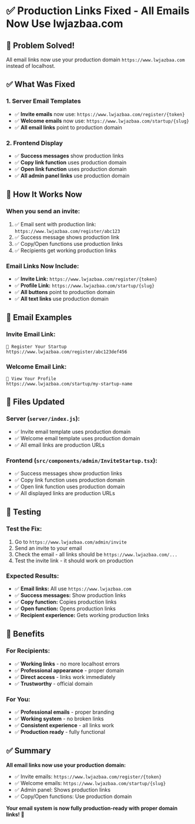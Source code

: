 # ✅ Production Links Fixed - All Emails Now Use lwjazbaa.com

## 🎉 Problem Solved!

All email links now use your production domain `https://www.lwjazbaa.com` instead of localhost.

## ✅ What Was Fixed

### **1. Server Email Templates**
- ✅ **Invite emails** now use: `https://www.lwjazbaa.com/register/{token}`
- ✅ **Welcome emails** now use: `https://www.lwjazbaa.com/startup/{slug}`
- ✅ **All email links** point to production domain

### **2. Frontend Display**
- ✅ **Success messages** show production links
- ✅ **Copy link function** uses production domain
- ✅ **Open link function** uses production domain
- ✅ **All admin panel links** use production domain

## 🚀 How It Works Now

### **When you send an invite:**
1. ✅ Email sent with production link: `https://www.lwjazbaa.com/register/abc123`
2. ✅ Success message shows production link
3. ✅ Copy/Open functions use production links
4. ✅ Recipients get working production links

### **Email Links Now Include:**
- ✅ **Invite Link:** `https://www.lwjazbaa.com/register/{token}`
- ✅ **Profile Link:** `https://www.lwjazbaa.com/startup/{slug}`
- ✅ **All buttons** point to production domain
- ✅ **All text links** use production domain

## 📧 Email Examples

### **Invite Email Link:**
```
🚀 Register Your Startup
https://www.lwjazbaa.com/register/abc123def456
```

### **Welcome Email Link:**
```
👀 View Your Profile
https://www.lwjazbaa.com/startup/my-startup-name
```

## 🎯 Files Updated

### **Server (`server/index.js`):**
- ✅ Invite email template uses production domain
- ✅ Welcome email template uses production domain
- ✅ All email links are production URLs

### **Frontend (`src/components/admin/InviteStartup.tsx`):**
- ✅ Success messages show production links
- ✅ Copy link function uses production domain
- ✅ Open link function uses production domain
- ✅ All displayed links are production URLs

## 🧪 Testing

### **Test the Fix:**
1. Go to `https://www.lwjazbaa.com/admin/invite`
2. Send an invite to your email
3. Check the email - all links should be `https://www.lwjazbaa.com/...`
4. Test the invite link - it should work on production

### **Expected Results:**
- ✅ **Email links:** All use `https://www.lwjazbaa.com`
- ✅ **Success messages:** Show production links
- ✅ **Copy function:** Copies production links
- ✅ **Open function:** Opens production links
- ✅ **Recipient experience:** Gets working production links

## 🎉 Benefits

### **For Recipients:**
- ✅ **Working links** - no more localhost errors
- ✅ **Professional appearance** - proper domain
- ✅ **Direct access** - links work immediately
- ✅ **Trustworthy** - official domain

### **For You:**
- ✅ **Professional emails** - proper branding
- ✅ **Working system** - no broken links
- ✅ **Consistent experience** - all links work
- ✅ **Production ready** - fully functional

## ✅ Summary

**All email links now use your production domain:**
- ✅ Invite emails: `https://www.lwjazbaa.com/register/{token}`
- ✅ Welcome emails: `https://www.lwjazbaa.com/startup/{slug}`
- ✅ Admin panel: Shows production links
- ✅ Copy/Open functions: Use production domain

**Your email system is now fully production-ready with proper domain links! 🚀** 